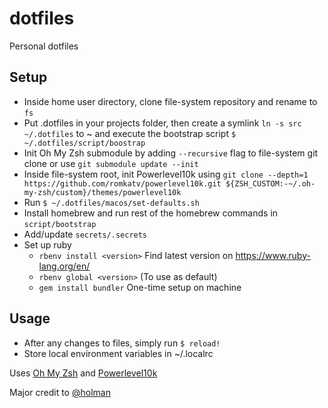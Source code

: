 # dotfiles
Personal dotfiles

## Setup
- Inside home user directory, clone file-system repository and rename to `fs`
- Put .dotfiles in your projects folder, then create a symlink `ln -s src ~/.dotfiles` to ~ and execute the bootstrap script `$ ~/.dotfiles/script/boostrap`
- Init Oh My Zsh submodule by adding `--recursive` flag to file-system git clone or use `git submodule update --init`
- Inside file-system root, init Powerlevel10k using `git clone --depth=1 https://github.com/romkatv/powerlevel10k.git ${ZSH_CUSTOM:-~/.oh-my-zsh/custom}/themes/powerlevel10k`
- Run `$ ~/.dotfiles/macos/set-defaults.sh`
- Install homebrew and run rest of the homebrew commands in `script/bootstrap`
- Add/update `secrets/.secrets`
- Set up ruby
    - `rbenv install <version>` Find latest version on https://www.ruby-lang.org/en/
    - `rbenv global <version>` (To use as default)
    - `gem install bundler` One-time setup on machine

## Usage
- After any changes to files, simply run `$ reload!`
- Store local environment variables in ~/.localrc

Uses [Oh My Zsh](https://github.com/ohmyzsh/ohmyzsh) and [Powerlevel10k](https://github.com/romkatv/powerlevel10k)


Major credit to [@holman](https://github.com/holman)
